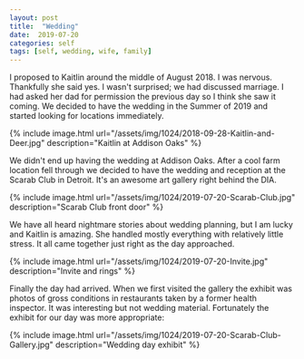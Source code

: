 ```yaml
---
layout: post
title:  "Wedding"
date:  2019-07-20
categories: self
tags: [self, wedding, wife, family]
---
```


I proposed to Kaitlin around the middle of August 2018. I was nervous. Thankfully she said yes. I wasn't surprised; we had discussed marriage. I had asked her dad for permission the previous day so I think she saw it coming. We decided to have the wedding in the Summer of 2019 and started looking for locations immediately.

{% include image.html url="/assets/img/1024/2018-09-28-Kaitlin-and-Deer.jpg" description="Kaitlin at Addison Oaks" %}

We didn't end up having the wedding at Addison Oaks. After a cool farm location fell through we decided to have the wedding and reception at the Scarab Club in Detroit. It's an awesome art gallery right behind the DIA.

{% include image.html url="/assets/img/1024/2019-07-20-Scarab-Club.jpg" description="Scarab Club front door" %}

We have all heard nightmare stories about wedding planning, but I am lucky and Kaitlin is amazing. She handled mostly everything with relatively little stress. It all came together just right as the day approached.

{% include image.html url="/assets/img/1024/2019-07-20-Invite.jpg" description="Invite and rings" %}

Finally the day had arrived. When we first visited the gallery the exhibit was photos of gross conditions in restaurants taken by a former health inspector. It was interesting but not wedding material. Fortunately the exhibit for our day was more appropriate:

{% include image.html url="/assets/img/1024/2019-07-20-Scarab-Club-Gallery.jpg" description="Wedding day exhibit" %}

 
